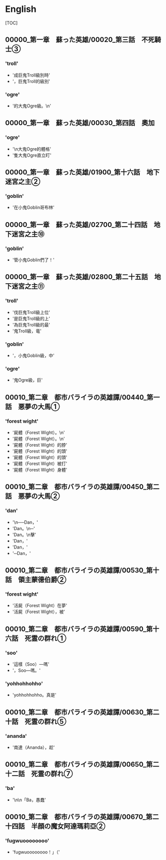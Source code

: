 # English

[TOC]

## 00000_第一章　蘇った英雄/00020_第三話　不死騎士③

### 'troll'

- '成巨鬼Troll級別時'
- '，巨鬼Troll的級別'

### 'ogre'

- '的大鬼Ogre級。\n'


## 00000_第一章　蘇った英雄/00030_第四話　奧加

### 'ogre'

- '\n大鬼Ogre的體格'
- '隻大鬼Ogre直立盯'


## 00000_第一章　蘇った英雄/01900_第十六話　地下迷宮之主②

### 'goblin'

- '在小鬼Goblin哥布林'


## 00000_第一章　蘇った英雄/02700_第二十四話　地下迷宮之主⑩

### 'goblin'

- '管小鬼Goblin們了！'


## 00000_第一章　蘇った英雄/02800_第二十五話　地下迷宮之主⑪

### 'troll'

- '伐巨鬼Troll級上位'
- '是巨鬼Troll級的上'
- '為巨鬼Troll級的最'
- '鬼Troll級，竜'

### 'goblin'

- '，小鬼Goblin級，中'

### 'ogre'

- '鬼Ogre級，巨'


## 00010_第二章　都市バライラの英雄譚/00440_第一話　悪夢の大馬①

### 'forest wight'

- '屍體（Forest Wight）。\n'
- '屍體（Forest Wight）。\n'
- '屍體（Forest Wight）的脖'
- '屍體（Forest Wight）的頭'
- '屍體（Forest Wight）的頭'
- '屍體（Forest Wight）被打'
- '屍體（Forest Wight）身體'


## 00010_第二章　都市バライラの英雄譚/00450_第二話　悪夢の大馬②

### 'dan'

- '\n──Dan，'
- 'Dan。\n─'
- 'Dan。\n擊'
- 'Dan，'
- 'Dan，'
- '─Dan，'


## 00010_第二章　都市バライラの英雄譚/00530_第十話　領主蒙德伯爵②

### 'forest wight'

- '活屍（Forest Wight）在夢'
- '活屍（Forest Wight），被'


## 00010_第二章　都市バライラの英雄譚/00590_第十六話　死霊の群れ①

### 'soo'

- '這樣（Soo）—嗎'
- '，Soo—嗎。'

### 'yohhohhohho'

- 'yohhohhohho。真是'


## 00010_第二章　都市バライラの英雄譚/00630_第二十話　死霊の群れ⑤

### 'ananda'

- '南達（Ananda），趁'


## 00010_第二章　都市バライラの英雄譚/00650_第二十二話　死霊の群れ⑦

### 'ba'

- '\n\n「Ba，愚蠢'


## 00010_第二章　都市バライラの英雄譚/00670_第二十四話　半顔の魔女阿達瑪莉亞②

### 'fugwuoooooooo'

- 'fugwuoooooooo！」（'
